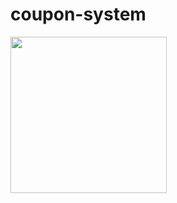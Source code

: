 # coupon-system
<img src="https://user-images.githubusercontent.com/113261408/224429342-a21427f7-4a5f-4731-a148-fdb8e426ceff.gif" width="250" height="250"/>
